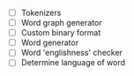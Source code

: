 - [ ] Tokenizers
- [ ] Word graph generator
- [ ] Custom binary format
- [ ] Word generator
- [ ] Word 'englishness' checker
- [ ] Determine language of word
